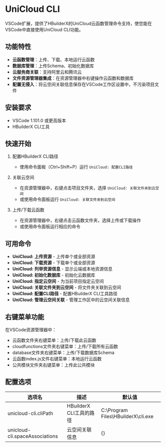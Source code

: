 # UniCloud CLI

VSCode扩展，提供了HBuilderX的UniCloud云函数管理命令支持，使您能在VSCode中直接使用UniCloud CLI功能。

## 功能特性

- **云函数管理**：上传、下载、本地运行云函数
- **数据库管理**：上传Schema、初始化数据库
- **云服务商关联**：支持阿里云和腾讯云
- **文件资源管理器集成**：在资源管理器中右键操作云函数和数据库
- **配置无侵入**：将云空间关联信息保存在VSCode工作区设置中，不污染项目文件

## 安装要求

- VSCode 1.101.0 或更高版本
- HBuilderX CLI工具

## 快速开始

1. 配置HBuilderX CLI路径
   - 使用命令面板（Ctrl+Shift+P）运行 `UniCloud: 配置CLI路径`

2. 关联云空间
   - 在资源管理器中，右键点击项目文件夹，选择 `UniCloud: 关联文件夹到云空间`
   - 或使用命令面板运行 `UniCloud: 关联文件夹到云空间`

3. 上传/下载云函数
   - 在资源管理器中，右键点击云函数文件夹，选择上传或下载操作
   - 或使用命令面板运行相应的命令

## 可用命令

- **UniCloud: 上传资源** - 上传单个或全部资源
- **UniCloud: 下载资源** - 下载单个或全部资源
- **UniCloud: 列举资源信息** - 显示云端或本地资源信息
- **UniCloud: 初始化数据库** - 初始化云数据库
- **UniCloud: 指定云空间** - 为当前项目指定云空间
- **UniCloud: 关联文件夹到云空间** - 将文件夹关联到云空间
- **UniCloud: 配置CLI路径** - 配置HBuilderX CLI工具路径
- **UniCloud: 管理云空间关联** - 管理工作区中的云空间关联信息

## 右键菜单功能

在VSCode资源管理器中：
- 云函数文件夹右键菜单：上传/下载此云函数
- cloudfunctions文件夹右键菜单：上传/下载所有云函数
- database文件夹右键菜单：上传/下载数据库Schema
- 云函数index.js文件右键菜单：本地运行云函数
- 公共模块文件夹右键菜单：上传此公共模块

## 配置选项

| 选项名 | 描述 | 默认值 |
| ------ | ---- | ------ |
| unicloud-cli.cliPath | HBuilderX CLI工具的路径 | C:\\Program Files\\HBuilderX\\cli.exe |
| unicloud-cli.spaceAssociations | 云空间关联信息 | {} |
